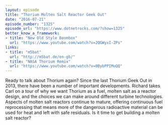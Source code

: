 ```yaml
---
layout: episode
title: "Thorium Molten Salt Reactor Geek Out"
date: "2016-07-21"
episode_number: "1325"
episode_url: "https://www.dotnetrocks.com/?show=1325"
better_know_a_framework:
- title: "New Old Style Boombox"
  url: "https://www.youtube.com/watch?v=2QGWyxI-ZPs"
links:
- title: "m5bat"
  url: "http://m5bat.de/en-gb/"
- title: "NASA Thorium Remix"
  url: "https://www.youtube.com/watch?v=0BybPPIMuQQ"
---
```


Ready to talk about Thorium again? Since the last Thorium Geek Out in 2013, there have been a number of important developments. Richard takes Carl on a tour of why we want Thorium as a fuel, molten salt as a reactor design, and the choices we can make around different turbine technologies. Aspects of molten salt reactors continue to mature, offering continuous fuel reprocessing that means more of the dangerous radioactive material can be used for heat and left with safe residuals. Is it time to get building a molten salt reactor?
